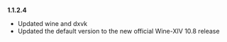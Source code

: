 **1.1.2.4**
- Updated wine and dxvk
- Updated the default version to the new official Wine-XIV 10.8 release
